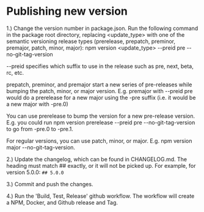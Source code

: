 # Publishing new version

1.) Change the version number in package.json. Run the following command in the package root directory, replacing <update_type> with one of the semantic versioning release types (prerelease, prepatch, preminor, premajor, patch, minor, major):
npm version <update_type> --preid pre --no-git-tag-version

--preid specifies which suffix to use in the release such as pre, next, beta, rc, etc.

prepatch, preminor, and premajor start a new series of pre-releases while bumping the patch, minor, or major version. E.g. premajor with --preid pre would do a prerelease for a new major using the -pre suffix (i.e. it would be a new major with -pre.0)

You can use prerelease to bump the version for a new pre-release version. E.g. you could run npm version prerelease --preid pre --no-git-tag-version to go from -pre.0 to -pre.1.

For regular versions, you can use patch, minor, or major. E.g. npm version major --no-git-tag-version.

2.) Update the changelog, which can be found in CHANGELOG.md. The heading must match ## <VERSION> exactly, or it will not be picked up. For example, for version 5.0.0:
```## 5.0.0```

3.) Commit and push the changes.

4.) Run the 'Build, Test, Release' github workflow. The workflow will create a NPM, Docker, and Github release and Tag.
